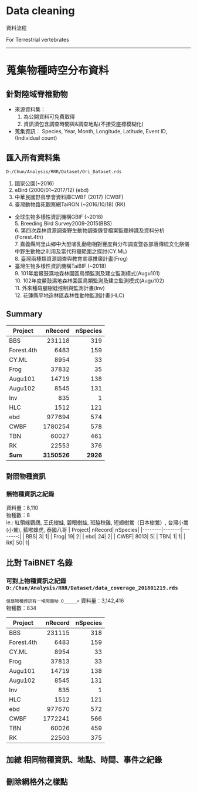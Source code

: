 # Data cleaning
資料流程

For Terrestrial vertebrates

***
# 蒐集物種時空分布資料
## 針對陸域脊椎動物
- 來源資料集：
  1. 為公開資料可免費取得
  2. 資訊須包含調查時間與&調查地點(不接受座標模糊化)
- 蒐集資訊：
    Species, Year, Month, Longitude, Latitude, Event ID, (Individual count)

## 匯入所有資料集  
`D:/Chun/Analysis/RRR/Dataset/Ori_Dataset.rds`
1. 國家公園(~2016)  
2. eBird (2000/01~2017/12) (ebd)  
3. 中華民國野鳥學會資料庫CWBF (2017) (CWBF)  
4. 臺灣動物路死觀察網TaiRON (~2016/10/18) (RK)    
* 全球生物多樣性資訊機構GBIF (~2018)  
   5. Breeding Bird Survey2009-2015(BBS)  
   6. 第四次森林資源調查野生動物調查錄音檔案監聽辨識及資料分析(Forest.4th)  
   7. 嘉義縣阿里山鄉中大型哺乳動物相對豐度與分布調查暨各部落傳統文化祭儀中野生動物之利用及當代狩獵範圍之探討(CY.ML)  
   8. 臺灣兩棲類資源調查與教育宣導推廣計畫(Frog)  
* 臺灣生物多樣性資訊機構TaiBIF (~2018)  
   9. 101年度鰲鼓濕地森林園區鳥類監測及建立監測模式(Augu101)    
   10. 102年度鰲鼓濕地森林園區鳥類監測及建立監測模式(Augu102)   
   11. 外來種斑腿樹蛙控制與監測計畫(Inv)  
   12. 花蓮縣平地造林區森林性動物監測計畫(HLC)    

## Summary
|   Project|     nRecord|  nSpecies|
|----------|-----------:|---------:|
|BBS       |      231118|     	319|
|Forest.4th|        6483|     	159|
|CY.ML	   |        8954|     	 33|
|Frog	     |       37832|      	 35|
|Augu101	 |       14719|      	138|
|Augu102	 |        8545|      	131|
|Inv       |         835|       	1|
|HLC       |        1512|     	121|
|ebd	     |      977694|     	574|
|CWBF	     |     1780254|       578|
|TBN       |       60027|      	461| 
|RK        |       22553|      	376|
|**Sum**   | **3150526**|  **2926**|

## `對照物種資訊`
### 無物種資訊之紀錄
資料量：8,110  
物種數：8  
ie.: 紅領綠鸚鵡, 王氏樹蛙, 碧眼樹蛙, 斑脇秧雞, 短翅樹鶯（日本樹鶯）, 台灣小鶯(小鶯), 藍喉蜂虎, 泰國八哥
| Project| nRecord| nSpecies|
|--------|-------:|--------:|
|     BBS|       3|        1|
|    Frog|      19|        2|
|     ebd|      24|        2|
|    CWBF|    8013|        5|
|     TBN|       1|        1|
|      RK|      50|        1|

## 比對 TaiBNET 名錄
### 可對上物種資訊之紀錄  `D:/Chun/Analysis/RRR/Dataset/data_coverage_201801219.rds`
`但是物種資訊有一堆問題呦 O_____<`
資料量：3,142,416  
物種數：834

|    Project| nRecord| nSpecies|
|-----------|-------:|--------:|
|        BBS|  231115|      318|
| Forest.4th|    6483|      159|
|      CY.ML|    8954|       33|
|       Frog|   37813|       33|
|    Augu101|   14719|      138|
|    Augu102|    8545|      131|
|        Inv|     835|        1|
|        HLC|    1512|      121|
|        ebd|  977670|      572|
|       CWBF| 1772241|      566|
|        TBN|   60026|      459|
|         RK|   22503|      375|

## 加總 相同物種資訊、地點、時間、事件之紀錄 

## 刪除網格外之樣點


